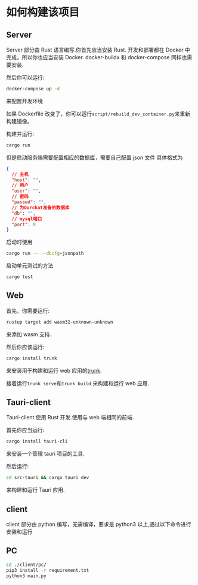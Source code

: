 # 如何构建该项目

## Server

Server 部分由 Rust 语言编写.你首先应当安装 Rust.
开发和部署都在 Docker 中完成，所以你也应当安装 Docker.
docker-buildx 和 docker-compose 同样也需要安装.

然后你可以运行:

```bash
docker-compose up -d
```

来配置开发环境

如果 Dockerfile 改变了，你可以运行`script/rebuild_dev_container.py`来重新构建镜像。

构建并运行:

```bash
cargo run
```

但是启动服务端需要配置相应的数据库，需要自己配置 json 文件
具体格式为

```json
{
  // 主机
  "host": "",
  // 用户
  "user": "",
  // 密码
  "passwd": "",
  // 为Ourchat准备的数据库
  "db": "",
  // mysql端口
  "port": 0
}
```

启动时使用

```bash
cargo run -- --dbcfg=jsonpath
```

启动单元测试的方法

```bash
cargo test
```

## Web

首先，你需要运行:

```bash
rustup target add wasm32-unknown-unknown
```

来添加 wasm 支持.

然后你应该运行:

```bash
cargo install trunk
```

来安装用于构建和运行 web 应用的[trunk](https://github.com/trunk-rs/trunk).

接着运行`trunk serve`和`trunk build` 来构建和运行 web 应用.

## Tauri-client

Tauri-client 使用 Rust 开发.使用与 web 端相同的前端.

首先你应当运行:

```bash
cargo install tauri-cli
```

来安装一个管理 tauri 项目的工具.

然后运行:

```bash
cd src-tauri && cargo tauri dev
```

来构建和运行 Tauri 应用.

## client

client 部分由 python 编写，无需编译，要求是 python3 以上,通过以下命令进行安装和运行

## PC

```bash
cd ./client/pc/
pip3 install -r requirement.txt
python3 main.py
```
